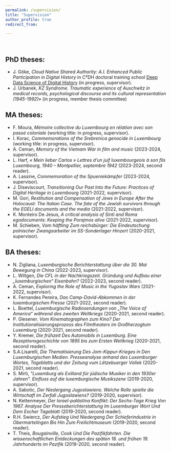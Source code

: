 ```yaml
---
permalink: /supervision/
title: "Supervision"
author_profile: true
redirect_from: 

---
```


<br/>


## PhD theses:

* J. Göke, _Cloud Native Shared Authority: A.I. Enhanced Public Participation in Digital History_ in C²DH doctoral training school [Deep Data Science of Digital History](https://dhh.uni.lu/d4h/) (in progress, supervisor).
* J. Urbanek, _KZ Syndrome. Traumatic experience of Auschwitz in medical records, psychological discourse and its cultural representation (1945-1992)»_ (in progress, member thesis committee)


## MA theses:

* F. Moura, _Mémoire collective du Luxembourg en rélation avec son passé coloniale_ (working title: in progress, supervisor).
* I. Korac, _Commemorations of the Srebrenica genocide in Luxembourg_ (working title: in progress, supervisor).
* A. Ceman, _Memory of the Vietnam War in film and music_ (2023-2024, supervisor).
* L. Harf, _« Mein lieber Carlos » Lettres d’un juif luxembourgeois à son fils Luxembourg, 1940 – Montpellier, septembre 1942_ (2023-2024, second reader).
* A. Lassine, _Commemoration of the Spueniekämpfer_ (2023-2024, supervisor).
* J. Diseviscourt, _Transitioning Our Past Into the Future: Practices of Digital Heritage in Luxembourg_ (2021-2022, supervisor).
* M. Gori, _Restitution and Compensation of Jews in Europe After the Holocaust: The Italian Case. The fate of the Jewish survivors through the EGELI documents and the media_ (2021-2022, supervisor).
* K. Monteiro De Jesus, _A critical analysis of Sinti and Roma egodocuments: Keeping the Porajmos alive_ (2021-2022, supervisor).
* M. Schieben, _Vom häftling Zum reichsbürger: Die Eindeutschung polnischer Zwangsarbeiter im SS-Sonderlager Hinzert_ (2020-2021, supervisor).



## BA theses:

* N. Zigliana, _Luxemburgische Berichterstattung über die 30. Mai Bewegung in China_ (2022-2023, supervisor).
* L. Wiltgen, _Die CFL in der Nachkriegszeit. Gründung und Aufbau einer „luxemburgischen“ Eisenbahn?_ (2022-2023, second reader).
* A. Ceman, _Exploring the Role of Music in the Yugoslav Wars_ (2021-2022, supervisor).
* K. Fernandes Pereira, _Das Camp-David-Abkommen in der luxemburgischen Presse_ (2021-2022, second reader).
* L. Boettel, _Luxemburgische Radiosendungen von „The Voice of America“ während des zweiten Weltkriegs_ (2020-2021, second reader).
* P. Glesener. _Vom Kinematographen zum Kino? Der Institutionalisierungsprozess des Filmtheaters im Großherzogtum Luxemburg_ (2020-2021, second reader).
* Y. Kremer, _Die frühzeit Des Automobils in Luxemburg. Eine Rezeptionsgeschichte von 1895 bis zum Ersten Weltkrieg_ (2020-2021, second reader).
* S.A.Lisarelli, _Die Thematisierung Des Jom-Kippur-Krieges in Den Luxemburgischen Medien. Presseanalyse anhand des Luxemburger Wortes, Tageblatts und der Zeitung vum Lëtzebuerger Vollek_ (2020-2021, second reader).
* S. Mirti, _"Luxemburg als Exilland für jüdische Musiker in den 1930er Jahren". Einfluss auf die luxemburgische Musikszene_ (2019-2020, supervisor).
* A. Sabotic, _Der Niedergang Jugoslawiens. Welche Rolle spielte die Wirtschaft im Zerfall Jugoslawiens?_ (2019-2020, supervisor).
* N. Kettenmeyer, _Der Israel-palästina Konflikt: Der Sechs-Tage Krieg Von 1967. Analyse Der Presseberichterstattung Im Luxemburger Wort Und Dem Escher Tageblatt_ (2019-2020, second reader).
* R.H. Swiercz, _Der Aufstieg Und Niedergang Der Schieferindustrie in Obermartelingen Bis Hin Zum Freilichtmuseum_ (2019-2020, second reader).
* T. Theis, _Bougainville, Cook Und Die Pazifikfahrten. Die wissenschaftlichen Entdeckungen des späten 18. und frühen 19. Jahrhunderts im Pazifik_ (2019-2020, second reader).




